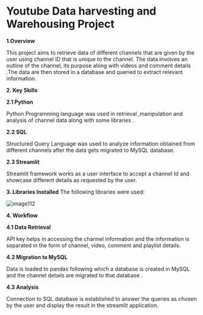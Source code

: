 # Youtube Data harvesting and Warehousing Project

**1.Overview**

This project aims to retrieve data of different channels that are given by the user using channel ID that is unique to the channel. The data involves an outline of the channel, its purpose along with videos and comment details .The data are then stored in a database and queried to extract relevant information.

**2. Key Skills**

**2.1 Python**

Python Programming language was used in retrieval ,manipulation and analysis of channel data along with some libraries .

**2.2 SQL**

Structured Query Language was used to analyze information obtained from different  channels after the data gets migrated to MySQL database.

**2.3 Streamlit**

Streamlit framework works as a user interface to accept  a channel Id and showcase different details as requested by the user.

**3. Libraries Installed**
The following libraries were used:


![image112](https://github.com/Aparna-R5/Youtube_Project/assets/167562414/d37b28f7-31a3-4289-9aec-a686060605ad)


**4. Workflow**

**4.1 Data Retrieval**

API key helps  in accessing the channel information and the information is separated in the form of channel, video, comment and playlist details. 

**4.2 Migration to MySQL**

 Data is loaded to pandas following which a database is created in MySQL  and  the channel details are migrated to that database .
 
**4.3 Analysis**

Connection to SQL database is established  to answer the queries as chosen by the user and display the result in the streamlit application.
